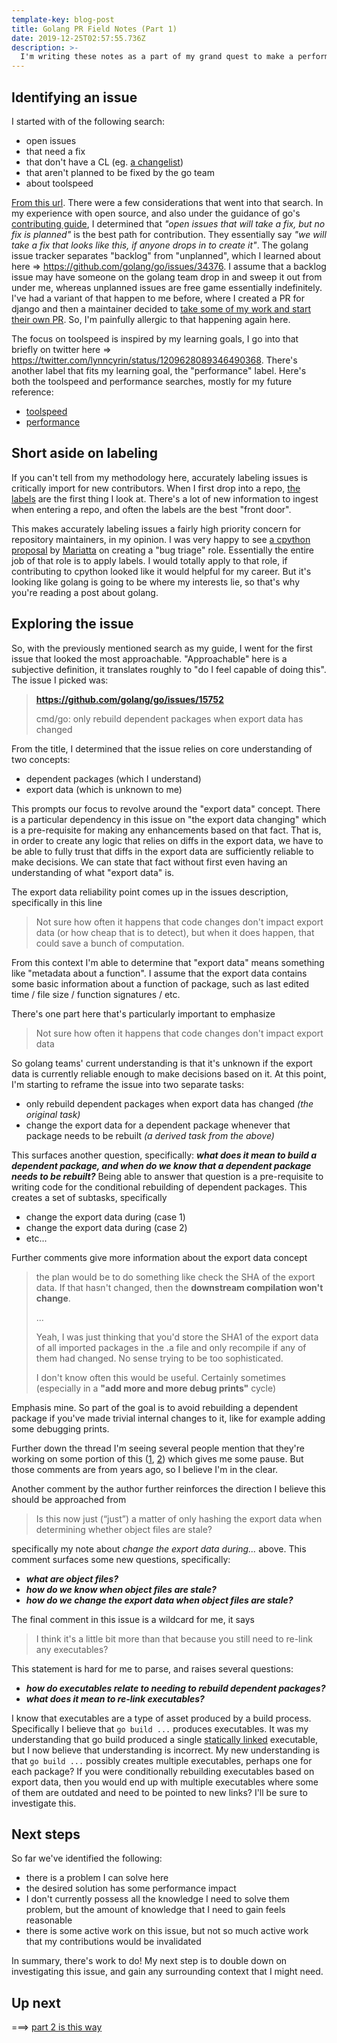 ```yaml
---
template-key: blog-post
title: Golang PR Field Notes (Part 1)
date: 2019-12-25T02:57:55.736Z
description: >-
  I'm writing these notes as a part of my grand quest to make a performance improvement to Golang!
---
```


## Identifying an issue

I started with of the following search:

- open issues
- that need a fix
- that don't have a CL (eg. [a changelist](https://news.ycombinator.com/item?id=20891103))
- that aren't planned to be fixed by the go team
- about toolspeed

[From this url](https://github.com/golang/go/issues?utf8=%E2%9C%93&q=is%3Aopen+label%3AToolSpeed+label%3ANeedsFix+NOT+%22golang.org%2Fcl%22+milestone%3AUnplanned+). There were a few considerations that went into that search. In my experience with open source, and also under the guidance of go's [contributing guide](https://golang.org/doc/contribute.html#before_contributing), I determined that _"open issues that will take a fix, but no fix is planned"_ is the best path for contribution. They essentially say _"we will take a fix that looks like this, if anyone drops in to create it"_. The golang issue tracker separates "backlog" from "unplanned", which I learned about here => https://github.com/golang/go/issues/34376. I assume that a backlog issue may have someone on the golang team drop in and sweep it out from under me, whereas unplanned issues are free game essentially indefinitely. I've had a variant of that happen to me before, where I created a PR for django and then a maintainer decided to [take some of my work and start their own PR](https://github.com/django/django/pull/9016#issuecomment-373777203). So, I'm painfully allergic to that happening again here.

The focus on toolspeed is inspired by my learning goals, I go into that briefly on twitter here => https://twitter.com/lynncyrin/status/1209628089346490368. There's another label that fits my learning goal, the "performance" label. Here's both the toolspeed and performance searches, mostly for my future reference:

- [toolspeed](https://github.com/golang/go/issues?utf8=%E2%9C%93&q=is%3Aopen+label%3AToolSpeed+label%3ANeedsFix+NOT+%22golang.org%2Fcl%22+milestone%3AUnplanned+)
- [performance](https://github.com/golang/go/issues?q=is%3Aopen+label%3ANeedsFix+NOT+%22golang.org%2Fcl%22+milestone%3AUnplanned+label%3APerformance)

## Short aside on labeling

If you can't tell from my methodology here, accurately labeling issues is critically import for new contributors. When I first drop into a repo, [the labels](https://github.com/golang/go/labels) are the first thing I look at. There's a lot of new information to ingest when entering a repo, and often the labels are the best "front door".

This makes accurately labeling issues a fairly high priority concern for repository maintainers, in my opinion. I was very happy to see [a cpython proposal](https://discuss.python.org/t/proposal-create-bug-triage-team-on-github/992) by [Mariatta](https://twitter.com/mariatta) on creating a "bug triage" role. Essentially the entire job of that role is to apply labels. I would totally apply to that role, if contributing to cpython looked like it would helpful for my career. But it's looking like golang is going to be where my interests lie, so that's why you're reading a post about golang.

## Exploring the issue

So, with the previously mentioned search as my guide, I went for the first issue that looked the most approachable. "Approachable" here is a subjective definition, it translates roughly to "do I feel capable of doing this". The issue I picked was:

> **https://github.com/golang/go/issues/15752**
>
> cmd/go: only rebuild dependent packages when export data has changed

From the title, I determined that the issue relies on core understanding of two concepts:

- dependent packages (which I understand)
- export data (which is unknown to me)

This prompts our focus to revolve around the "export data" concept. There is a particular dependency in this issue on "the export data changing" which is a pre-requisite for making any enhancements based on that fact. That is, in order to create any logic that relies on diffs in the export data, we have to be able to fully trust that diffs in the export data are sufficiently reliable to make decisions. We can state that fact without first even having an understanding of what "export data" is.

The export data reliability point comes up in the issues description, specifically in this line

> Not sure how often it happens that code changes don't impact export data (or how cheap that is to detect), but when it does happen, that could save a bunch of computation.

From this context I'm able to determine that "export data" means something like "metadata about a function". I assume that the export data contains some basic information about a function of package, such as last edited time / file size / function signatures / etc.

There's one part here that's particularly important to emphasize

> Not sure how often it happens that code changes don't impact export data

So golang teams' current understanding is that it's unknown if the export data is currently reliable enough to make decisions based on it. At this point, I'm starting to reframe the issue into two separate tasks:

- only rebuild dependent packages when export data has changed _(the original task)_
- change the export data for a dependent package whenever that package needs to be rebuilt _(a derived task from the above)_

This surfaces another question, specifically: _**what does it mean to build a dependent package, and when do we know that a dependent package needs to be rebuilt?**_ Being able to answer that question is a pre-requisite to writing code for the conditional rebuilding of dependent packages. This creates a set of subtasks, specifically

- change the export data during (case 1)
- change the export data during (case 2)
- etc...

Further comments give more information about the export data concept

> the plan would be to do something like check the SHA of the export data. If that hasn't changed, then the **downstream compilation won't change**.
>
> ...
>
> Yeah, I was just thinking that you'd store the SHA1 of the export data of
all imported packages in the .a file and only recompile if any of them had
changed. No sense trying to be too sophisticated.
>
> I don't know often this would be useful. Certainly sometimes (especially in
a **"add more and more debug prints"** cycle)

Emphasis mine. So part of the goal is to avoid rebuilding a dependent package if you've made trivial internal changes to it, like for example adding some debugging prints.

Further down the thread I'm seeing several people mention that they're working on some portion of this ([1](https://github.com/golang/go/issues/15752#issuecomment-220458227), [2](https://github.com/golang/go/issues/15752#issuecomment-313510033)) which gives me some pause. But those comments are from years ago, so I believe I'm in the clear.

Another comment by the author further reinforces the direction I believe this should be approached from

> Is this now just (“just”) a matter of only hashing the export data when determining whether object files are stale?

specifically my note about _change the export data during..._ above. This comment surfaces some new questions, specifically:

- _**what are object files?**_
- _**how do we know when object files are stale?**_
- _**how do we change the export data when object files are stale?**_

The final comment in this issue is a wildcard for me, it says

> I think it's a little bit more than that because you still need to re-link any executables?

This statement is hard for me to parse, and raises several questions:

- _**how do executables relate to needing to rebuild dependent packages?**_
- _**what does it mean to re-link executables?**_

I know that executables are a type of asset produced by a build process. Specifically I believe that `go build ...` produces executables. It was my understanding that go build produced a single [statically linked](https://en.wikipedia.org/wiki/Static_library#Linking_and_loading) executable, but I now believe that understanding is incorrect. My new understanding is that `go build ...` possibly creates multiple executables, perhaps one for each package? If you were conditionally rebuilding executables based on export data, then you would end up with multiple executables where some of them are outdated and need to be pointed to new links? I'll be sure to investigate this.

## Next steps

So far we've identified the following:

- there is a problem I can solve here
- the desired solution has some performance impact
- I don't currently possess all the knowledge I need to solve them problem, but the amount of knowledge that I need to gain feels reasonable
- there is some active work on this issue, but not so much active work that my contributions would be invalidated

In summary, there's work to do! My next step is to double down on investigating this issue, and gain any surrounding context that I might need.

## Up next

===> [part 2 is this way](https://lynncyrin.me/posts/2019-12-26-golang-pr-field-notes-part-2/)

